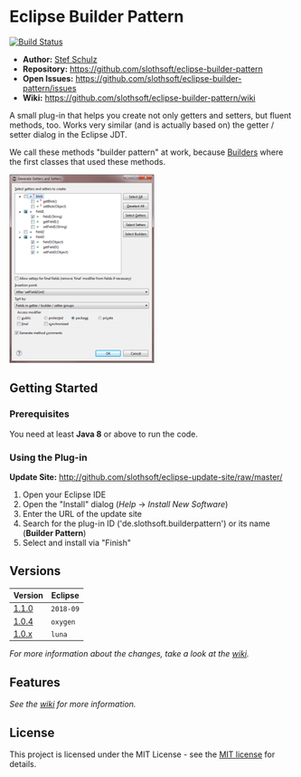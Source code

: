#  Eclipse Builder Pattern

[![Build Status](https://travis-ci.org/slothsoft/eclipse-builder-pattern.svg?branch=master)](https://travis-ci.org/slothsoft/eclipse-builder-pattern)

- **Author:** [Stef Schulz](mailto:s.schulz@slothsoft.de)
- **Repository:** <https://github.com/slothsoft/eclipse-builder-pattern>
- **Open Issues:** <https://github.com/slothsoft/eclipse-builder-pattern/issues>
- **Wiki:** <https://github.com/slothsoft/eclipse-builder-pattern/wiki>


A small plug-in that helps you create not only getters and setters, but fluent methods, too. Works very similar (and is actually based on) the getter / setter dialog in the Eclipse JDT.

We call these methods "builder pattern" at work, because [Builders](https://en.wikipedia.org/wiki/Builder_pattern) where the first classes that used these methods.

![Screenshot](https://raw.githubusercontent.com/slothsoft/eclipse-builder-pattern/master/readme/dialog.png)



## Getting Started

### Prerequisites

You need at least **Java 8** or above to run the code.


### Using the Plug-in

**Update Site:** http://github.com/slothsoft/eclipse-update-site/raw/master/
   
1. Open your Eclipse IDE
2. Open the "Install" dialog (*Help* -> *Install New Software*)
3. Enter the URL of the update site
4. Search for the plug-in ID ('de.slothsoft.builderpattern') or its name (**Builder Pattern**)
5. Select and install via "Finish"
     

##  Versions


| Version       | Eclipse |
| ------------- | ------- |
| [1.1.0](https://github.com/slothsoft/eclipse-builder-pattern/milestone/2?closed=1) | `2018-09` |
| [1.0.4](https://github.com/slothsoft/eclipse-builder-pattern/milestone/1?closed=1) | `oxygen`|
| [1.0.x](https://github.com/slothsoft/eclipse-builder-pattern/milestone/1?closed=1) | `luna`|
   
*For more information about the changes, take a look at the [wiki](https://github.com/slothsoft/eclipse-builder-pattern/wiki#change-log).*

## Features

*See the [wiki](https://github.com/slothsoft/eclipse-builder-pattern/wiki) for more information.*

## License

This project is licensed under the MIT License - see the [MIT license](https://opensource.org/licenses/MIT) for details.
